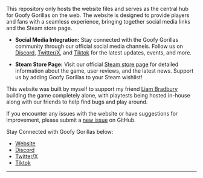 This repository only hosts the website files and serves as the central hub for Goofy Gorillas on the web. The website is designed to provide players and fans with a seamless experience, bringing together social media links and the Steam store page.

- **Social Media Integration:** Stay connected with the Goofy Gorillas community through our official social media channels. Follow us on [Discord](https://discord.gg/egkr4xcc9A), [Twitter/X](https://www.twitter.com/goofygorillasgg), and [Tiktok](https://www.tiktok.com/@goofygorillasgg) for the latest updates, events, and more.

- **Steam Store Page:** Visit our official [Steam store page](https://store.steampowered.com/app/2627570) for detailed information about the game, user reviews, and the latest news. Support us by adding Goofy Gorillas to your Steam wishlist!

This website was built by myself to support my friend [Liam Bradbury](https://www.instagram.com/liambradbury) building the game completely alone, with playtests being hosted in-house along with our friends to help find bugs and play around.

If you encounter any issues with the website or have suggestions for improvement, please submit a [new issue](https://github.com/your-username/goofy-gorillas/issues) on GitHub.

Stay Connected with Goofy Gorillas below:

- [Website](https://conor-timmis.github.io/Goofy-Gorillas/)
- [Discord](https://discord.gg/egkr4xcc9A)
- [Twitter/X](https://www.twitter.com/goofygorillasgg)
- [Tiktok](https://www.tiktok.com/@goofygorillasgg)

---
